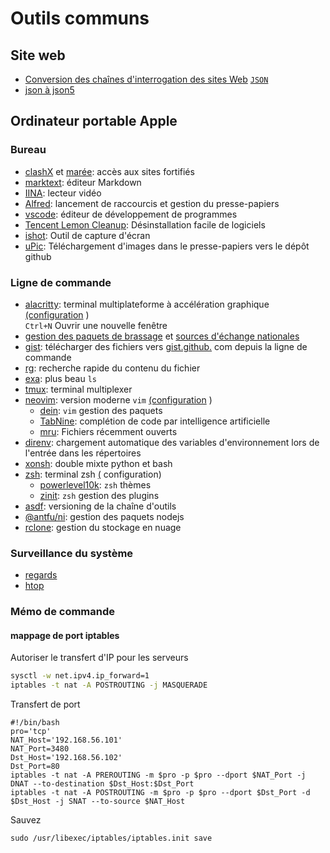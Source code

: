 # Outils communs

## Site web

* [Conversion des chaînes d'interrogation des sites Web](https://www.convertonline.io/convert/query-string-to-json) [`JSON`](https://www.convertonline.io/convert/query-string-to-json)
* [json à json5](https://jsonformatter.org/json5-formatter)

## Ordinateur portable Apple

### Bureau

* [clashX](https://github.com/yichengchen/clashX) et [marée](https://t.me/chaoxi): accès aux sites fortifiés
* [marktext](https://marktext.app): éditeur Markdown
* [IINA](https://iina.io): lecteur vidéo
* [Alfred](https://www.alfredapp.com): lancement de raccourcis et gestion du presse-papiers
* [vscode](https://code.visualstudio.com): éditeur de développement de programmes
* [Tencent Lemon Cleanup](https://lemon.qq.com): Désinstallation facile de logiciels
* [ishot](https://apps.apple.com/cn/app/ishot-%E4%BC%98%E7%A7%80%E7%9A%84%E6%88%AA%E5%9B%BE%E5%BD%95%E5%B1%8F%E5%B7%A5%E5%85%B7/id1485844094?mt=12): Outil de capture d'écran
* [uPic](https://github.com/gee1k/uPic): Téléchargement d'images dans le presse-papiers vers le dépôt github

### Ligne de commande

* [alacritty](https://github.com/alacritty/alacritty): terminal multiplateforme à accélération graphique [(configuration](https://github.com/gcxfd/osx/blob/master/HOME/.config/alacritty/alacritty.yml) )  
  `Ctrl+N` Ouvrir une nouvelle fenêtre
* [gestion des paquets de brassage](https://brew.sh) et [sources d'échange nationales](https://mirrors.tuna.tsinghua.edu.cn/help/homebrew)
* [gist](https://github.com/defunkt/gist): télécharger des fichiers vers [gist.github.](https://gist.github.com) com depuis la ligne de commande
* [rg](https://github.com/BurntSushi/ripgrep): recherche rapide du contenu du fichier
* [exa](https://github.com/ogham/exa): plus beau `ls`
* [tmux](https://www.ruanyifeng.com/blog/2019/10/tmux.html): terminal multiplexer
* [neovim](https://neovim.io): version moderne `vim` [(configuration](https://github.com/gcxfd/osx/tree/master/HOME/.config/nvim) )
  * [dein](https://github.com/Shougo/dein.vim): `vim` gestion des paquets
  * [TabNine](https://www.tabnine.com): complétion de code par intelligence artificielle
  * [mru](https://github.com/yegappan/mru): Fichiers récemment ouverts
* [direnv](https://direnv.net): chargement automatique des variables d'environnement lors de l'entrée dans les répertoires
* [xonsh](https://xon.sh): double mixte python et bash
* [zsh](https://www.zsh.org): terminal zsh [(](https://github.com/gcxfd/osx/tree/master/HOME) configuration)
  * [powerlevel10k](https://github.com/romkatv/powerlevel10k): `zsh` thèmes
  * [zinit](https://github.com/zdharma-continuum/zinit): `zsh` gestion des plugins
* [asdf](https://github.com/asdf-vm/asdf): versioning de la chaîne d'outils
* [@antfu/ni](https://www.npmjs.com/package/@antfu/ni): gestion des paquets nodejs
* [rclone](https://rclone.org): gestion du stockage en nuage

### Surveillance du système

* [regards](https://nicolargo.github.io/glances)
* [htop](https://htop.dev/)

### Mémo de commande

#### mappage de port iptables

Autoriser le transfert d'IP pour les serveurs

```bash
sysctl -w net.ipv4.ip_forward=1
iptables -t nat -A POSTROUTING -j MASQUERADE
```

Transfert de port

```
#!/bin/bash
pro='tcp'
NAT_Host='192.168.56.101'
NAT_Port=3480
Dst_Host='192.168.56.102'
Dst_Port=80
iptables -t nat -A PREROUTING -m $pro -p $pro --dport $NAT_Port -j DNAT --to-destination $Dst_Host:$Dst_Port
iptables -t nat -A POSTROUTING -m $pro -p $pro --dport $Dst_Port -d $Dst_Host -j SNAT --to-source $NAT_Host
```

Sauvez

```
sudo /usr/libexec/iptables/iptables.init save
```
